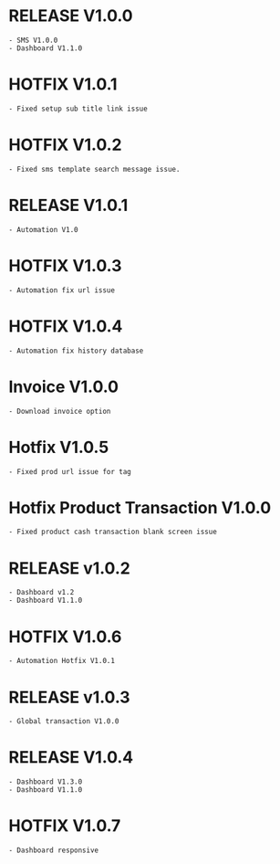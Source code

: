 # RELEASE V1.0.0
    - SMS V1.0.0
    - Dashboard V1.1.0

# HOTFIX V1.0.1
    - Fixed setup sub title link issue

# HOTFIX V1.0.2
    - Fixed sms template search message issue.

# RELEASE V1.0.1
    - Automation V1.0
# HOTFIX V1.0.3
    - Automation fix url issue
# HOTFIX V1.0.4
    - Automation fix history database
# Invoice V1.0.0
    - Download invoice option
# Hotfix V1.0.5
    - Fixed prod url issue for tag
# Hotfix Product Transaction V1.0.0
    - Fixed product cash transaction blank screen issue
# RELEASE v1.0.2
    - Dashboard v1.2
    - Dashboard V1.1.0
# HOTFIX V1.0.6
    - Automation Hotfix V1.0.1
# RELEASE v1.0.3
    - Global transaction V1.0.0
# RELEASE V1.0.4
    - Dashboard V1.3.0
    - Dashboard V1.1.0
# HOTFIX V1.0.7
    - Dashboard responsive
